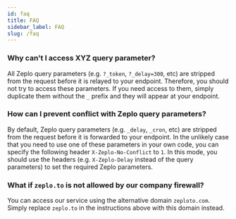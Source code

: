 ```yaml
---
id: faq
title: FAQ
sidebar_label: FAQ
slug: /faq
---
```


### Why can't I access XYZ query parameter?

All Zeplo query parameters (e.g. `?_token`, `?_delay=300`, etc) are stripped from the request before it is relayed to your endpoint. Therefore, you should not try to access these parameters. If you need access to them, simply duplicate them without the `_` prefix and they will appear at your endpoint.


### How can I prevent conflict with Zeplo query parameters?

By default, Zeplo query parameters (e.g. `_delay`, `_cron`, etc) are stripped from the request before it is forwarded to your endpoint. In the unlikely case that you need to use one of these parameters in your own code, you can specify the following header `X-Zeplo-No-Conflict` to `1`. In this mode, you should use the headers (e.g. `X-Zeplo-Delay` instead of the query parameters) to set the required Zeplo parameters.


### What if `zeplo.to` is not allowed by our company firewall?

You can access our service using the alternative domain `zeploto.com`. Simply replace `zeplo.to` in the instructions above with this domain instead.

